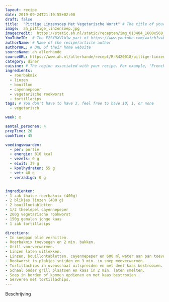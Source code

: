 ```yaml
---
layout: recipe
date: 2019-09-24T21:10:55+02:00
draft: false
title:  "Pittige Linzensoep Met Vegetarische Worst" # The title of your awesome recipe
image:  ah_pittige_linzensoep.jpg
imagecredit:  https://static.ah.nl/static/recepten/img_013404_1600x560_JPG.jpg
YouTubeID:  # The F2SYDXV1W1w part of https://www.youtube.com/watch?v=F2SYDXV1W1w
authorName: # Name of the recipe/article author
authorURL: # URL of their home website
sourceName: ah allerhande 
sourceURL: https://www.ah.nl/allerhande/recept/R-R420018/pittige-linzensoep-met-vegetarische-worst
category: diner
cuisine: # The region associated with your recipe. For example, "French", Mediterranean", or "American".
ingredients:
  - roerbakmix
  - linzen
  - bouillon
  - cayennepeper
  - vegetarische rookworst
  - tortillacips
tags: # You don't have to have 3, feel free to have 10, 1, or none
  - vegetarisch

week: x

aantal_personen: 4
prepTime: 20
cookTime: 45

voedingswaarden:
  - per: portie
  - energie: 810 kcal
  - vezels: 0 g
  - eiwit: 39 g
  - koolhydraten: 55 g
  - vet: 48 g
  - verzadigd: 0 g


ingredienten:
- 1 zak thaise roerbakmix (400g)
- 2 blikjes linzen (400 g)
- 2 bouillontabletten
- 1/2 theelepel cayennepeper
- 200g vegetarische rookworst
- 150g gemalen jonge kaas
- 1 zak tortillacips

directions:
- In soeppan olie verhitten.
- Roerbakmix toevoegen en 2 min. bakken.
- Grill voorverwarmen.
- Linzen laten uitlekken.
- Linzen, bouillontabletten, cayennepeper en 600 ml water aan pan toevoegen en geheel aan de kook brengen.
- Rookworst in plakjes snijden en 3 min. in soep meeverwarmen.
- Tortillachips in ovenschaal uitspreiden en met deel kaas bestrooien.
- Schaal onder grill plaatsen en kaas in 2 min. laten smelten.
- Soep in borden of kommen opdienen en met kaas bestrooien.
- Serveren met tortillachips.
---
```


Beschrijving
